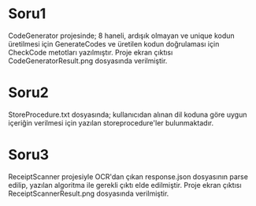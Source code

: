 # Soru1 
CodeGenerator projesinde; 8 haneli, ardışık olmayan ve unique kodun üretilmesi için GenerateCodes ve üretilen kodun doğrulaması için CheckCode metotları yazılmıştır.
Proje ekran çıktısı CodeGeneratorResult.png dosyasında verilmiştir.

# Soru2
StoreProcedure.txt dosyasında; kullanıcıdan alınan dil koduna göre uygun içeriğin verilmesi için yazılan storeprocedure'ler bulunmaktadır.

# Soru3
ReceiptScanner projesiyle OCR'dan çıkan response.json dosyasının parse edilip, yazılan algoritma ile gerekli çıktı elde edilmiştir.
Proje ekran çıktısı ReceiptScannerResult.png dosyasında verilmiştir.

